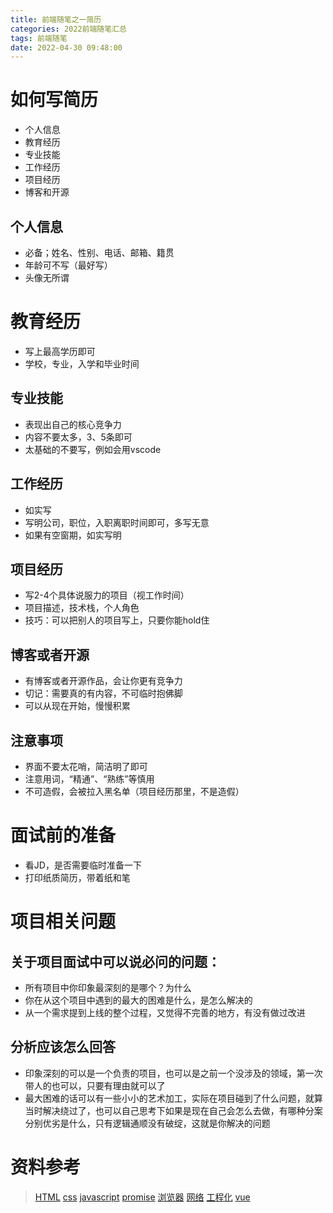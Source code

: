 ```yaml
---
title: 前端随笔之一简历
categories: 2022前端随笔汇总
tags: 前端随笔
date: 2022-04-30 09:48:00
---
```


# 如何写简历
* 个人信息
* 教育经历
* 专业技能
* 工作经历
* 项目经历
* 博客和开源

## 个人信息
* 必备；姓名、性别、电话、邮箱、籍贯
* 年龄可不写（最好写）
* 头像无所谓

# 教育经历
* 写上最高学历即可
* 学校，专业，入学和毕业时间

## 专业技能
* 表现出自己的核心竞争力
* 内容不要太多，3、5条即可
* 太基础的不要写，例如会用vscode

## 工作经历
* 如实写
* 写明公司，职位，入职离职时间即可，多写无意
* 如果有空窗期，如实写明

## 项目经历
* 写2-4个具体说服力的项目（视工作时间）
* 项目描述，技术栈，个人角色
* 技巧：可以把别人的项目写上，只要你能hold住

## 博客或者开源
* 有博客或者开源作品，会让你更有竞争力
* 切记：需要真的有内容，不可临时抱佛脚
* 可以从现在开始，慢慢积累

## 注意事项
* 界面不要太花哨，简洁明了即可
* 注意用词，“精通”、“熟练”等慎用
* 不可造假，会被拉入黑名单（项目经历那里，不是造假）

# 面试前的准备
* 看JD，是否需要临时准备一下
* 打印纸质简历，带着纸和笔

# 项目相关问题
## 关于项目面试中可以说必问的问题：
* 所有项目中你印象最深刻的是哪个？为什么
* 你在从这个项目中遇到的最大的困难是什么，是怎么解决的
* 从一个需求提到上线的整个过程，又觉得不完善的地方，有没有做过改进

## 分析应该怎么回答
* 印象深刻的可以是一个负责的项目，也可以是之前一个没涉及的领域，第一次带人的也可以，只要有理由就可以了
* 最大困难的话可以有一些小小的艺术加工，实际在项目碰到了什么问题，就算当时解决绕过了，也可以自己思考下如果是现在自己会怎么去做，有哪种分案分别优劣是什么，只有逻辑通顺没有破绽，这就是你解决的问题

# 资料参考
> [HTML](https://gitee.com/dev-edu/frontend-interview-html)
> [css](https://gitee.com/dev-edu/frontend-interview-css)
> [javascript](https://gitee.com/dev-edu/frontend-interview-javascript)
> [promise](https://gitee.com/dev-edu/frontend-interview-promise)
> [浏览器](https://gitee.com/dev-edu/frontend-interview-browser)
> [网络](https://gitee.com/dev-edu/frontend-interview-network)
> [工程化](https://gitee.com/dev-edu/frontend-interview-engineering)
> [vue](https://gitee.com/dev-edu/frontend-interview-vue)
